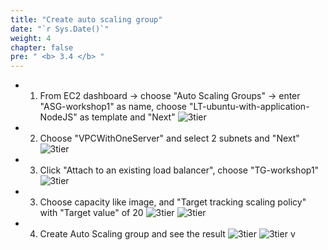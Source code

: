 ```yaml
---
title: "Create auto scaling group"
date: "`r Sys.Date()`"
weight: 4
chapter: false
pre: " <b> 3.4 </b> "
---
```


- 1. From EC2 dashboard -> choose "Auto Scaling Groups" -> enter "ASG-workshop1" as name, choose "LT-ubuntu-with-application-NodeJS" as template and "Next"
![3tier](/images/3.test-HA-multi-server/015.png)

- 2. Choose "VPCWithOneServer" and select 2 subnets and "Next"
![3tier](/images/3.test-HA-multi-server/016.png)

- 3. Click "Attach to an existing load balancer", choose "TG-workshop1"
![3tier](/images/3.test-HA-multi-server/017.png)

- 3. Choose capacity like image, and "Target tracking scaling policy" with "Target value" of 20
![3tier](/images/3.test-HA-multi-server/019.png)
![3tier](/images/3.test-HA-multi-server/020.png)

- 4. Create Auto Scaling group and see the result
![3tier](/images/3.test-HA-multi-server/021.png)
![3tier](/images/3.test-HA-multi-server/022.png)
v